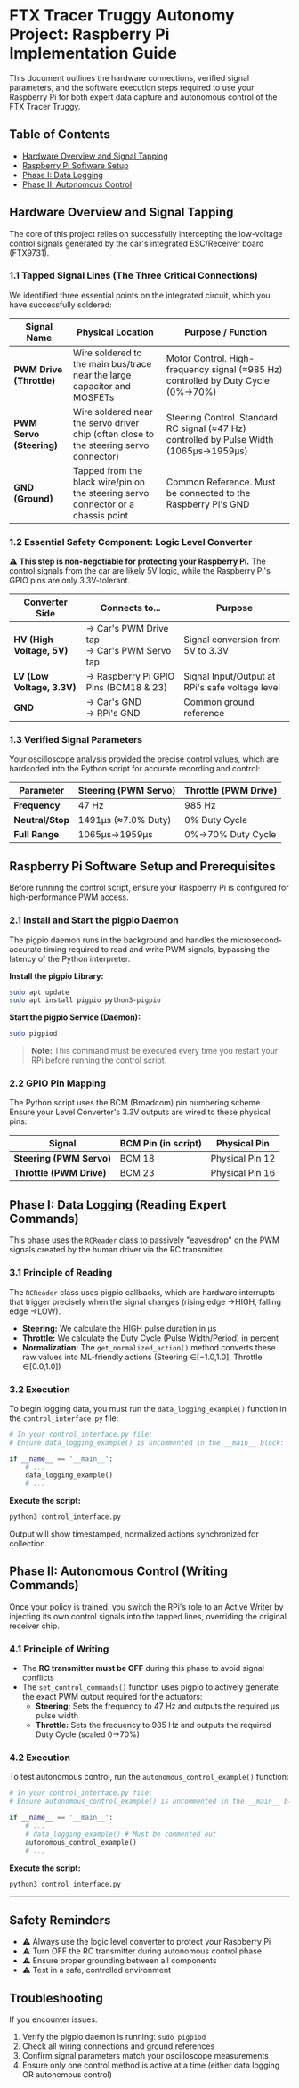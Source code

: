 # FTX Tracer Truggy Autonomy Project: Raspberry Pi Implementation Guide

This document outlines the hardware connections, verified signal parameters, and the software execution steps required to use your Raspberry Pi for both expert data capture and autonomous control of the FTX Tracer Truggy.

## Table of Contents

- [Hardware Overview and Signal Tapping](#hardware-overview-and-signal-tapping)
- [Raspberry Pi Software Setup](#raspberry-pi-software-setup)
- [Phase I: Data Logging](#phase-i-data-logging-reading-expert-commands)
- [Phase II: Autonomous Control](#phase-ii-autonomous-control-writing-commands)

## Hardware Overview and Signal Tapping

The core of this project relies on successfully intercepting the low-voltage control signals generated by the car's integrated ESC/Receiver board (FTX9731).

### 1.1 Tapped Signal Lines (The Three Critical Connections)

We identified three essential points on the integrated circuit, which you have successfully soldered:

| Signal Name | Physical Location | Purpose / Function |
|-------------|-------------------|-------------------|
| **PWM Drive (Throttle)** | Wire soldered to the main bus/trace near the large capacitor and MOSFETs | Motor Control. High-frequency signal (≈985 Hz) controlled by Duty Cycle (0%→70%) |
| **PWM Servo (Steering)** | Wire soldered near the servo driver chip (often close to the steering servo connector) | Steering Control. Standard RC signal (≈47 Hz) controlled by Pulse Width (1065μs→1959μs) |
| **GND (Ground)** | Tapped from the black wire/pin on the steering servo connector or a chassis point | Common Reference. Must be connected to the Raspberry Pi's GND |

### 1.2 Essential Safety Component: Logic Level Converter

⚠️ **This step is non-negotiable for protecting your Raspberry Pi.** The control signals from the car are likely 5V logic, while the Raspberry Pi's GPIO pins are only 3.3V-tolerant.

| Converter Side | Connects to... | Purpose |
|---------------|----------------|---------|
| **HV (High Voltage, 5V)** | → Car's PWM Drive tap<br>→ Car's PWM Servo tap | Signal conversion from 5V to 3.3V |
| **LV (Low Voltage, 3.3V)** | → Raspberry Pi GPIO Pins (BCM18 & 23) | Signal Input/Output at RPi's safe voltage level |
| **GND** | → Car's GND<br>→ RPi's GND | Common ground reference |

### 1.3 Verified Signal Parameters

Your oscilloscope analysis provided the precise control values, which are hardcoded into the Python script for accurate recording and control:

| Parameter | Steering (PWM Servo) | Throttle (PWM Drive) |
|-----------|---------------------|---------------------|
| **Frequency** | 47 Hz | 985 Hz |
| **Neutral/Stop** | 1491μs (≈7.0% Duty) | 0% Duty Cycle |
| **Full Range** | 1065μs→1959μs | 0%→70% Duty Cycle |

## Raspberry Pi Software Setup and Prerequisites

Before running the control script, ensure your Raspberry Pi is configured for high-performance PWM access.

### 2.1 Install and Start the pigpio Daemon

The pigpio daemon runs in the background and handles the microsecond-accurate timing required to read and write PWM signals, bypassing the latency of the Python interpreter.

**Install the pigpio Library:**
```bash
sudo apt update
sudo apt install pigpio python3-pigpio
```

**Start the pigpio Service (Daemon):**
```bash
sudo pigpiod
```

> **Note:** This command must be executed every time you restart your RPi before running the control script.

### 2.2 GPIO Pin Mapping

The Python script uses the BCM (Broadcom) pin numbering scheme. Ensure your Level Converter's 3.3V outputs are wired to these physical pins:

| Signal | BCM Pin (in script) | Physical Pin |
|--------|-------------------|--------------|
| **Steering (PWM Servo)** | BCM 18 | Physical Pin 12 |
| **Throttle (PWM Drive)** | BCM 23 | Physical Pin 16 |

## Phase I: Data Logging (Reading Expert Commands)

This phase uses the `RCReader` class to passively "eavesdrop" on the PWM signals created by the human driver via the RC transmitter.

### 3.1 Principle of Reading

The `RCReader` class uses pigpio callbacks, which are hardware interrupts that trigger precisely when the signal changes (rising edge →HIGH, falling edge →LOW).

- **Steering:** We calculate the HIGH pulse duration in μs
- **Throttle:** We calculate the Duty Cycle (Pulse Width/Period) in percent
- **Normalization:** The `get_normalized_action()` method converts these raw values into ML-friendly actions (Steering ∈[−1.0,1.0], Throttle ∈[0.0,1.0])

### 3.2 Execution

To begin logging data, you must run the `data_logging_example()` function in the `control_interface.py` file:

```python
# In your control_interface.py file:
# Ensure data_logging_example() is uncommented in the __main__ block:

if __name__ == '__main__':
    # ...
    data_logging_example()
    # ...
```

**Execute the script:**
```bash
python3 control_interface.py
```

Output will show timestamped, normalized actions synchronized for collection.

## Phase II: Autonomous Control (Writing Commands)

Once your policy is trained, you switch the RPi's role to an Active Writer by injecting its own control signals into the tapped lines, overriding the original receiver chip.

### 4.1 Principle of Writing

- The **RC transmitter must be OFF** during this phase to avoid signal conflicts
- The `set_control_commands()` function uses pigpio to actively generate the exact PWM output required for the actuators:
  - **Steering:** Sets the frequency to 47 Hz and outputs the required μs pulse width
  - **Throttle:** Sets the frequency to 985 Hz and outputs the required Duty Cycle (scaled 0→70%)

### 4.2 Execution

To test autonomous control, run the `autonomous_control_example()` function:

```python
# In your control_interface.py file:
# Ensure autonomous_control_example() is uncommented in the __main__ block:

if __name__ == '__main__':
    # ...
    # data_logging_example() # Must be commented out
    autonomous_control_example()
    # ...
```

**Execute the script:**
```bash
python3 control_interface.py
```

---

## Safety Reminders

- ⚠️ Always use the logic level converter to protect your Raspberry Pi
- ⚠️ Turn OFF the RC transmitter during autonomous control phase
- ⚠️ Ensure proper grounding between all components
- ⚠️ Test in a safe, controlled environment

## Troubleshooting

If you encounter issues:

1. Verify the pigpio daemon is running: `sudo pigpiod`
2. Check all wiring connections and ground references
3. Confirm signal parameters match your oscilloscope measurements
4. Ensure only one control method is active at a time (either data logging OR autonomous control)